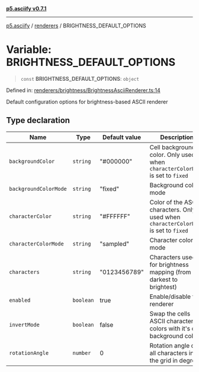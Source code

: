 [**p5.asciify v0.7.1**](../../../README.md)

***

[p5.asciify](../../../README.md) / [renderers](../README.md) / BRIGHTNESS\_DEFAULT\_OPTIONS

# Variable: BRIGHTNESS\_DEFAULT\_OPTIONS

> `const` **BRIGHTNESS\_DEFAULT\_OPTIONS**: `object`

Defined in: [renderers/brightness/BrightnessAsciiRenderer.ts:14](https://github.com/humanbydefinition/p5-asciify/blob/e247792661fdf21646cc212e4bf1e6a1bf198b53/src/lib/renderers/brightness/BrightnessAsciiRenderer.ts#L14)

Default configuration options for brightness-based ASCII renderer

## Type declaration

| Name | Type | Default value | Description | Defined in |
| ------ | ------ | ------ | ------ | ------ |
| <a id="backgroundcolor"></a> `backgroundColor` | `string` | "#000000" | Cell background color. Only used when `characterColorMode` is set to `fixed` | [renderers/brightness/BrightnessAsciiRenderer.ts:24](https://github.com/humanbydefinition/p5-asciify/blob/e247792661fdf21646cc212e4bf1e6a1bf198b53/src/lib/renderers/brightness/BrightnessAsciiRenderer.ts#L24) |
| <a id="backgroundcolormode"></a> `backgroundColorMode` | `string` | "fixed" | Background color mode | [renderers/brightness/BrightnessAsciiRenderer.ts:26](https://github.com/humanbydefinition/p5-asciify/blob/e247792661fdf21646cc212e4bf1e6a1bf198b53/src/lib/renderers/brightness/BrightnessAsciiRenderer.ts#L26) |
| <a id="charactercolor"></a> `characterColor` | `string` | "#FFFFFF" | Color of the ASCII characters. Only used when `characterColorMode` is set to `fixed` | [renderers/brightness/BrightnessAsciiRenderer.ts:20](https://github.com/humanbydefinition/p5-asciify/blob/e247792661fdf21646cc212e4bf1e6a1bf198b53/src/lib/renderers/brightness/BrightnessAsciiRenderer.ts#L20) |
| <a id="charactercolormode"></a> `characterColorMode` | `string` | "sampled" | Character color mode | [renderers/brightness/BrightnessAsciiRenderer.ts:22](https://github.com/humanbydefinition/p5-asciify/blob/e247792661fdf21646cc212e4bf1e6a1bf198b53/src/lib/renderers/brightness/BrightnessAsciiRenderer.ts#L22) |
| <a id="characters"></a> `characters` | `string` | "0123456789" | Characters used for brightness mapping (from darkest to brightest) | [renderers/brightness/BrightnessAsciiRenderer.ts:18](https://github.com/humanbydefinition/p5-asciify/blob/e247792661fdf21646cc212e4bf1e6a1bf198b53/src/lib/renderers/brightness/BrightnessAsciiRenderer.ts#L18) |
| <a id="enabled"></a> `enabled` | `boolean` | true | Enable/disable the renderer | [renderers/brightness/BrightnessAsciiRenderer.ts:16](https://github.com/humanbydefinition/p5-asciify/blob/e247792661fdf21646cc212e4bf1e6a1bf198b53/src/lib/renderers/brightness/BrightnessAsciiRenderer.ts#L16) |
| <a id="invertmode"></a> `invertMode` | `boolean` | false | Swap the cells ASCII character colors with it's cell background colors | [renderers/brightness/BrightnessAsciiRenderer.ts:28](https://github.com/humanbydefinition/p5-asciify/blob/e247792661fdf21646cc212e4bf1e6a1bf198b53/src/lib/renderers/brightness/BrightnessAsciiRenderer.ts#L28) |
| <a id="rotationangle"></a> `rotationAngle` | `number` | 0 | Rotation angle of all characters in the grid in degrees | [renderers/brightness/BrightnessAsciiRenderer.ts:30](https://github.com/humanbydefinition/p5-asciify/blob/e247792661fdf21646cc212e4bf1e6a1bf198b53/src/lib/renderers/brightness/BrightnessAsciiRenderer.ts#L30) |

